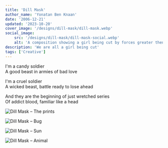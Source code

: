```yaml
---
title: 'Dill Mask'
author_name: 'Yonatan Ben Knaan'
date: '2006-12-21'
updated: '2023-10-20'
cover_image: '/designs/dill-mask/dill-mask.webp'
social_image: 
    src: '/designs/dill-mask/dill-mask-social.webp'
    alt: 'A composition showing a girl being cut by forces greater then us'
description: 'We are all a girl being cut'
tags: ['Creative']
---
```

I'm a candy soldier  
A good beast in armies of bad love  

I'm a cruel soldier  
A wicked beast, battle ready to lose ahead

And they are the beginning of just wretched series  
Of addict blood, familiar like a head 

![Dill Mask – The prints](/designs/dill-mask/dill-mask-prints.webp)

![Dill Mask – Bug](/designs/dill-mask/dill-mask-Bug.webp)

![Dill Mask – Sun](/designs/dill-mask/dill-mask-Sun.webp)

![Dill Mask – Animal](/designs/dill-mask/dill-mask-Animal.webp)